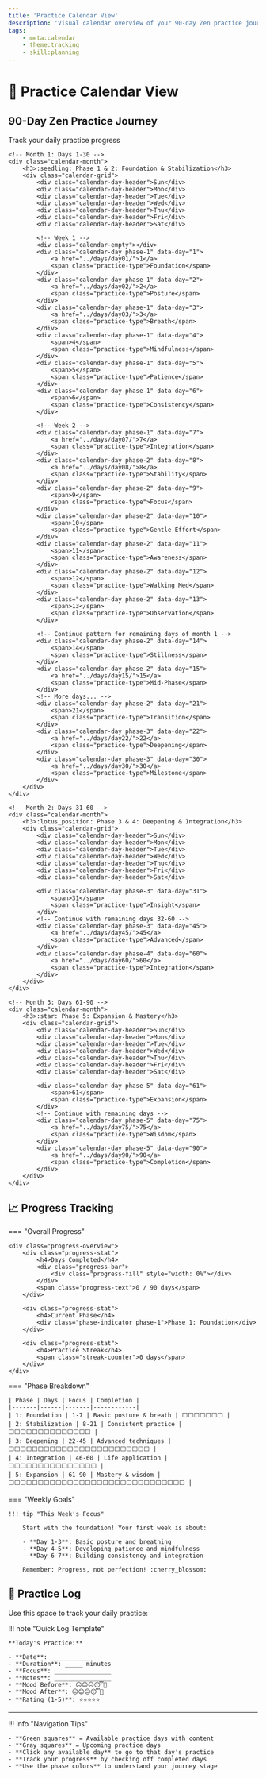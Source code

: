 ```yaml
---
title: 'Practice Calendar View'
description: 'Visual calendar overview of your 90-day Zen practice journey'
tags:
    - meta:calendar
    - theme:tracking
    - skill:planning
---
```


# :calendar: Practice Calendar View

<div class="calendar-container">
    <div class="calendar-header">
        <h2>90-Day Zen Practice Journey</h2>
        <p>Track your daily practice progress</p>
    </div>

    <!-- Month 1: Days 1-30 -->
    <div class="calendar-month">
        <h3>:seedling: Phase 1 & 2: Foundation & Stabilization</h3>
        <div class="calendar-grid">
            <div class="calendar-day-header">Sun</div>
            <div class="calendar-day-header">Mon</div>
            <div class="calendar-day-header">Tue</div>
            <div class="calendar-day-header">Wed</div>
            <div class="calendar-day-header">Thu</div>
            <div class="calendar-day-header">Fri</div>
            <div class="calendar-day-header">Sat</div>

            <!-- Week 1 -->
            <div class="calendar-empty"></div>
            <div class="calendar-day phase-1" data-day="1">
                <a href="../days/day01/">1</a>
                <span class="practice-type">Foundation</span>
            </div>
            <div class="calendar-day phase-1" data-day="2">
                <a href="../days/day02/">2</a>
                <span class="practice-type">Posture</span>
            </div>
            <div class="calendar-day phase-1" data-day="3">
                <a href="../days/day03/">3</a>
                <span class="practice-type">Breath</span>
            </div>
            <div class="calendar-day phase-1" data-day="4">
                <span>4</span>
                <span class="practice-type">Mindfulness</span>
            </div>
            <div class="calendar-day phase-1" data-day="5">
                <span>5</span>
                <span class="practice-type">Patience</span>
            </div>
            <div class="calendar-day phase-1" data-day="6">
                <span>6</span>
                <span class="practice-type">Consistency</span>
            </div>

            <!-- Week 2 -->
            <div class="calendar-day phase-1" data-day="7">
                <a href="../days/day07/">7</a>
                <span class="practice-type">Integration</span>
            </div>
            <div class="calendar-day phase-2" data-day="8">
                <a href="../days/day08/">8</a>
                <span class="practice-type">Stability</span>
            </div>
            <div class="calendar-day phase-2" data-day="9">
                <span>9</span>
                <span class="practice-type">Focus</span>
            </div>
            <div class="calendar-day phase-2" data-day="10">
                <span>10</span>
                <span class="practice-type">Gentle Effort</span>
            </div>
            <div class="calendar-day phase-2" data-day="11">
                <span>11</span>
                <span class="practice-type">Awareness</span>
            </div>
            <div class="calendar-day phase-2" data-day="12">
                <span>12</span>
                <span class="practice-type">Walking Med</span>
            </div>
            <div class="calendar-day phase-2" data-day="13">
                <span>13</span>
                <span class="practice-type">Observation</span>
            </div>

            <!-- Continue pattern for remaining days of month 1 -->
            <div class="calendar-day phase-2" data-day="14">
                <span>14</span>
                <span class="practice-type">Stillness</span>
            </div>
            <div class="calendar-day phase-2" data-day="15">
                <a href="../days/day15/">15</a>
                <span class="practice-type">Mid-Phase</span>
            </div>
            <!-- More days... -->
            <div class="calendar-day phase-2" data-day="21">
                <span>21</span>
                <span class="practice-type">Transition</span>
            </div>
            <div class="calendar-day phase-3" data-day="22">
                <a href="../days/day22/">22</a>
                <span class="practice-type">Deepening</span>
            </div>
            <div class="calendar-day phase-3" data-day="30">
                <a href="../days/day30/">30</a>
                <span class="practice-type">Milestone</span>
            </div>
        </div>
    </div>

    <!-- Month 2: Days 31-60 -->
    <div class="calendar-month">
        <h3>:lotus_position: Phase 3 & 4: Deepening & Integration</h3>
        <div class="calendar-grid">
            <div class="calendar-day-header">Sun</div>
            <div class="calendar-day-header">Mon</div>
            <div class="calendar-day-header">Tue</div>
            <div class="calendar-day-header">Wed</div>
            <div class="calendar-day-header">Thu</div>
            <div class="calendar-day-header">Fri</div>
            <div class="calendar-day-header">Sat</div>

            <div class="calendar-day phase-3" data-day="31">
                <span>31</span>
                <span class="practice-type">Insight</span>
            </div>
            <!-- Continue with remaining days 32-60 -->
            <div class="calendar-day phase-3" data-day="45">
                <a href="../days/day45/">45</a>
                <span class="practice-type">Advanced</span>
            </div>
            <div class="calendar-day phase-4" data-day="60">
                <a href="../days/day60/">60</a>
                <span class="practice-type">Integration</span>
            </div>
        </div>
    </div>

    <!-- Month 3: Days 61-90 -->
    <div class="calendar-month">
        <h3>:star: Phase 5: Expansion & Mastery</h3>
        <div class="calendar-grid">
            <div class="calendar-day-header">Sun</div>
            <div class="calendar-day-header">Mon</div>
            <div class="calendar-day-header">Tue</div>
            <div class="calendar-day-header">Wed</div>
            <div class="calendar-day-header">Thu</div>
            <div class="calendar-day-header">Fri</div>
            <div class="calendar-day-header">Sat</div>

            <div class="calendar-day phase-5" data-day="61">
                <span>61</span>
                <span class="practice-type">Expansion</span>
            </div>
            <!-- Continue with remaining days -->
            <div class="calendar-day phase-5" data-day="75">
                <a href="../days/day75/">75</a>
                <span class="practice-type">Wisdom</span>
            </div>
            <div class="calendar-day phase-5" data-day="90">
                <a href="../days/day90/">90</a>
                <span class="practice-type">Completion</span>
            </div>
        </div>
    </div>

</div>

## :chart_with_upwards_trend: Progress Tracking

=== "Overall Progress"

    <div class="progress-overview">
        <div class="progress-stat">
            <h4>Days Completed</h4>
            <div class="progress-bar">
                <div class="progress-fill" style="width: 0%"></div>
            </div>
            <span class="progress-text">0 / 90 days</span>
        </div>

        <div class="progress-stat">
            <h4>Current Phase</h4>
            <div class="phase-indicator phase-1">Phase 1: Foundation</div>
        </div>

        <div class="progress-stat">
            <h4>Practice Streak</h4>
            <span class="streak-counter">0 days</span>
        </div>
    </div>

=== "Phase Breakdown"

    | Phase | Days | Focus | Completion |
    |-------|------|-------|------------|
    | 1: Foundation | 1-7 | Basic posture & breath | ⬜⬜⬜⬜⬜⬜⬜ |
    | 2: Stabilization | 8-21 | Consistent practice | ⬜⬜⬜⬜⬜⬜⬜⬜⬜⬜⬜⬜⬜⬜ |
    | 3: Deepening | 22-45 | Advanced techniques | ⬜⬜⬜⬜⬜⬜⬜⬜⬜⬜⬜⬜⬜⬜⬜⬜⬜⬜⬜⬜⬜⬜⬜⬜ |
    | 4: Integration | 46-60 | Life application | ⬜⬜⬜⬜⬜⬜⬜⬜⬜⬜⬜⬜⬜⬜⬜ |
    | 5: Expansion | 61-90 | Mastery & wisdom | ⬜⬜⬜⬜⬜⬜⬜⬜⬜⬜⬜⬜⬜⬜⬜⬜⬜⬜⬜⬜⬜⬜⬜⬜⬜⬜⬜⬜⬜⬜ |

=== "Weekly Goals"

    !!! tip "This Week's Focus"

        Start with the foundation! Your first week is about:

        - **Day 1-3**: Basic posture and breathing
        - **Day 4-5**: Developing patience and mindfulness
        - **Day 6-7**: Building consistency and integration

        Remember: Progress, not perfection! :cherry_blossom:

## :memo: Practice Log

Use this space to track your daily practice:

!!! note "Quick Log Template"

    **Today's Practice:**

    - **Date**: ___________
    - **Duration**: _____ minutes
    - **Focus**: ________________
    - **Notes**: ________________
    - **Mood Before**: 😐😊😔😴😤
    - **Mood After**: 😐😊😔😴😤
    - **Rating (1-5)**: ⭐⭐⭐⭐⭐

---

!!! info "Navigation Tips"

    - **Green squares** = Available practice days with content
    - **Gray squares** = Upcoming practice days
    - **Click any available day** to go to that day's practice
    - **Track your progress** by checking off completed days
    - **Use the phase colors** to understand your journey stage
